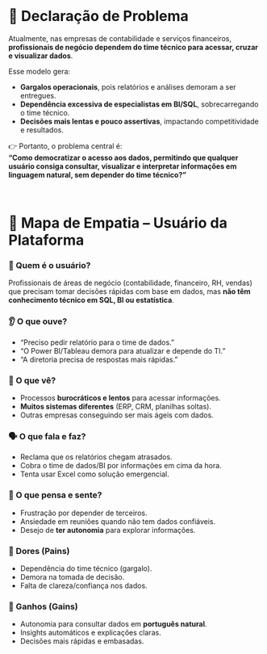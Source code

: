 <br>

# 📌 Declaração de Problema

Atualmente, nas empresas de contabilidade e serviços financeiros, **profissionais de negócio dependem do time técnico para acessar, cruzar e visualizar dados**.

Esse modelo gera:

- **Gargalos operacionais**, pois relatórios e análises demoram a ser entregues.
- **Dependência excessiva de especialistas em BI/SQL**, sobrecarregando o time técnico.
- **Decisões mais lentas e pouco assertivas**, impactando competitividade e resultados.

👉 Portanto, o problema central é:  
**“Como democratizar o acesso aos dados, permitindo que qualquer usuário consiga consultar, visualizar e interpretar informações em linguagem natural, sem depender do time técnico?”**

<br>

# 🧩 Mapa de Empatia – Usuário da Plataforma

### 👤 Quem é o usuário?

Profissionais de áreas de negócio (contabilidade, financeiro, RH, vendas) que precisam tomar decisões rápidas com base em dados, mas **não têm conhecimento técnico em SQL, BI ou estatística**.

### 👂 O que ouve?

- “Preciso pedir relatório para o time de dados.”
- “O Power BI/Tableau demora para atualizar e depende do TI.”
- “A diretoria precisa de respostas mais rápidas.”

### 👀 O que vê?

- Processos **burocráticos e lentos** para acessar informações.
- **Muitos sistemas diferentes** (ERP, CRM, planilhas soltas).
- Outras empresas conseguindo ser mais ágeis com dados.

### 🗣️ O que fala e faz?

- Reclama que os relatórios chegam atrasados.
- Cobra o time de dados/BI por informações em cima da hora.
- Tenta usar Excel como solução emergencial.

### 🤔 O que pensa e sente?

- Frustração por depender de terceiros.
- Ansiedade em reuniões quando não tem dados confiáveis.
- Desejo de **ter autonomia** para explorar informações.

### 🎯 Dores (Pains)

- Dependência do time técnico (gargalo).
- Demora na tomada de decisão.
- Falta de clareza/confiança nos dados.

### 🌟 Ganhos (Gains)

- Autonomia para consultar dados em **português natural**.
- Insights automáticos e explicações claras.
- Decisões mais rápidas e embasadas.
